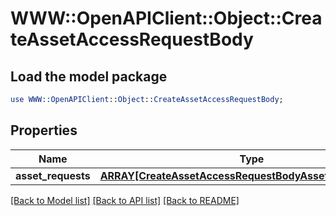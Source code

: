 # WWW::OpenAPIClient::Object::CreateAssetAccessRequestBody

## Load the model package
```perl
use WWW::OpenAPIClient::Object::CreateAssetAccessRequestBody;
```

## Properties
Name | Type | Description | Notes
------------ | ------------- | ------------- | -------------
**asset_requests** | [**ARRAY[CreateAssetAccessRequestBodyAssetRequestsInner]**](CreateAssetAccessRequestBodyAssetRequestsInner.md) |  | 

[[Back to Model list]](../README.md#documentation-for-models) [[Back to API list]](../README.md#documentation-for-api-endpoints) [[Back to README]](../README.md)


